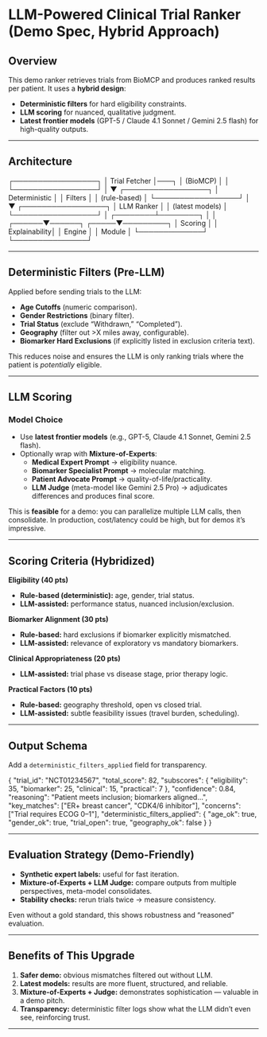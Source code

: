 # LLM-Powered Clinical Trial Ranker (Demo Spec, Hybrid Approach)

## Overview
This demo ranker retrieves trials from BioMCP and produces ranked results per patient. It uses a **hybrid design**:
- **Deterministic filters** for hard eligibility constraints.
- **LLM scoring** for nuanced, qualitative judgment.
- **Latest frontier models** (GPT-5 / Claude 4.1 Sonnet / Gemini 2.5 flash) for high-quality outputs.

---

## Architecture

┌─────────────────┐
│  Trial Fetcher  │───┐
│   (BioMCP)      │   │
└─────────────────┘   │
                      ▼
             ┌─────────────────┐
             │ Deterministic   │
             │   Filters       │
             │  (rule-based)   │
             └─────────────────┘
                      │
                      ▼
             ┌─────────────────┐
             │   LLM Ranker    │
             │ (latest models) │
             └─────────────────┘
                      │
             ┌────────┴────────┐
             │                 │
      ┌──────▼──────┐   ┌─────▼─────────┐
      │  Scoring    │   │ Explainability│
      │ Engine      │   │   Module      │
      └─────────────┘   └───────────────┘

---

## Deterministic Filters (Pre-LLM)

Applied before sending trials to the LLM:

- **Age Cutoffs** (numeric comparison).
- **Gender Restrictions** (binary filter).
- **Trial Status** (exclude “Withdrawn,” “Completed”).
- **Geography** (filter out >X miles away, configurable).
- **Biomarker Hard Exclusions** (if explicitly listed in exclusion criteria text).

This reduces noise and ensures the LLM is only ranking trials where the patient is *potentially* eligible.

---

## LLM Scoring

### Model Choice
- Use **latest frontier models** (e.g., GPT-5, Claude 4.1 Sonnet, Gemini 2.5 flash).
- Optionally wrap with **Mixture-of-Experts**:
  - **Medical Expert Prompt** → eligibility nuance.
  - **Biomarker Specialist Prompt** → molecular matching.
  - **Patient Advocate Prompt** → quality-of-life/practicality.
  - **LLM Judge** (meta-model like Gemini 2.5 Pro) → adjudicates differences and produces final score.

This is **feasible** for a demo: you can parallelize multiple LLM calls, then consolidate. In production, cost/latency could be high, but for demos it’s impressive.

---

## Scoring Criteria (Hybridized)

**Eligibility (40 pts)**
- **Rule-based (deterministic):** age, gender, trial status.
- **LLM-assisted:** performance status, nuanced inclusion/exclusion.

**Biomarker Alignment (30 pts)**
- **Rule-based:** hard exclusions if biomarker explicitly mismatched.
- **LLM-assisted:** relevance of exploratory vs mandatory biomarkers.

**Clinical Appropriateness (20 pts)**
- **LLM-assisted:** trial phase vs disease stage, prior therapy logic.

**Practical Factors (10 pts)**
- **Rule-based:** geography threshold, open vs closed trial.
- **LLM-assisted:** subtle feasibility issues (travel burden, scheduling).

---

## Output Schema

Add a `deterministic_filters_applied` field for transparency.

{
  "trial_id": "NCT01234567",
  "total_score": 82,
  "subscores": {
    "eligibility": 35,
    "biomarker": 25,
    "clinical": 15,
    "practical": 7
  },
  "confidence": 0.84,
  "reasoning": "Patient meets inclusion; biomarkers aligned...",
  "key_matches": ["ER+ breast cancer", "CDK4/6 inhibitor"],
  "concerns": ["Trial requires ECOG 0–1"],
  "deterministic_filters_applied": {
    "age_ok": true,
    "gender_ok": true,
    "trial_open": true,
    "geography_ok": false
  }
}

---

## Evaluation Strategy (Demo-Friendly)

- **Synthetic expert labels:** useful for fast iteration.
- **Mixture-of-Experts + LLM Judge:** compare outputs from multiple perspectives, meta-model consolidates.
- **Stability checks:** rerun trials twice → measure consistency.

Even without a gold standard, this shows robustness and “reasoned” evaluation.

---

## Benefits of This Upgrade

1. **Safer demo:** obvious mismatches filtered out without LLM.
2. **Latest models:** results are more fluent, structured, and reliable.
3. **Mixture-of-Experts + Judge:** demonstrates sophistication — valuable in a demo pitch.
4. **Transparency:** deterministic filter logs show what the LLM didn’t even see, reinforcing trust.

---
